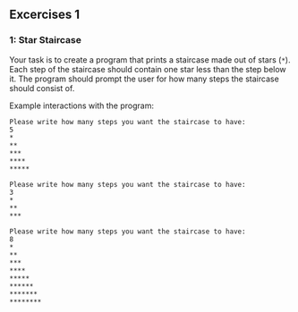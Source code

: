## Excercises 1

### 1: Star Staircase

Your task is to create a program that prints a staircase made out of stars (`*`). Each step of the staircase should contain one star less than the step below it. The program should prompt the user for how many steps the staircase should consist of.

Example interactions with the program:
```
Please write how many steps you want the staircase to have:
5
*
**
***
****
*****
```
```
Please write how many steps you want the staircase to have:
3
*
**
***
```
```
Please write how many steps you want the staircase to have:
8
*
**
***
****
*****
******
*******
********
```
